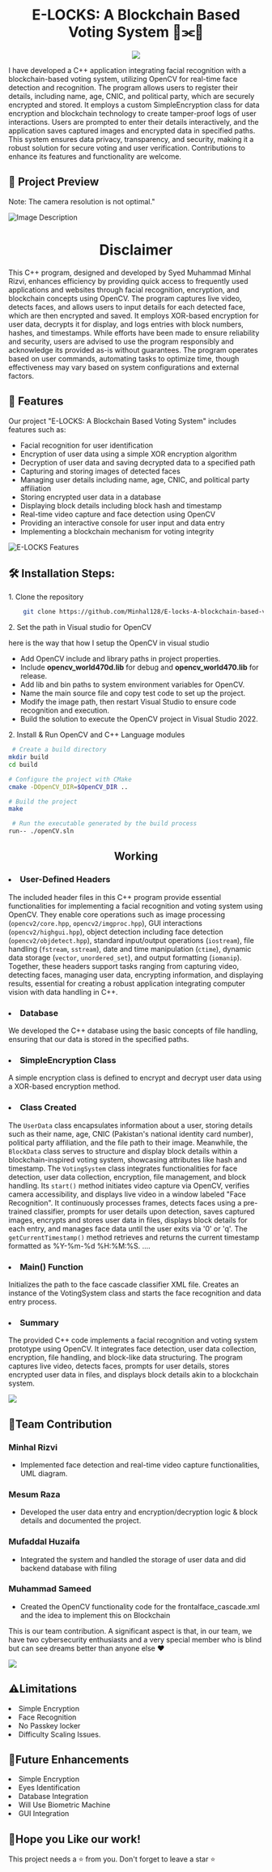 <h1 align="center" id="title">E-LOCKS: A Blockchain Based Voting System 🧊⫘🧊</h1>


<p align="center"><img src="https://socialify.git.ci/Minhal128/E-locks-A-blockchain-based-voting-system/image?font=Bitter&forks=1&language=1&logo=https%3A%2F%2Fwww.antiersolutions.com%2Fwp-content%2Fuploads%2F2023%2F04%2FGroup-83351.png&name=1&owner=1&pattern=Solid&pulls=1&stargazers=1&theme=Light"></p>

<p>
I have developed a C++ application integrating facial recognition with a blockchain-based voting system, utilizing OpenCV for real-time face detection and recognition. The program allows users to register their details, including name, age, CNIC, and political party, which are securely encrypted and stored. It employs a custom SimpleEncryption class for data encryption and blockchain technology to create tamper-proof logs of user interactions. Users are prompted to enter their details interactively, and the application saves captured images and encrypted data in specified paths. This system ensures data privacy, transparency, and security, making it a robust solution for secure voting and user verification. Contributions to enhance its features and functionality are welcome.<p/> 


<h2>🔎 Project Preview</h2>
<p>Note: The camera resolution is not optimal."</p>

<img src="https://imgur.com/9fug4qX.jpg" alt="Image Description">

<h1 align="center" id="title">Disclaimer</h1>
<p>This C++ program, designed and developed by Syed Muhammad Minhal Rizvi, enhances efficiency by providing quick access to frequently used applications and websites through facial recognition, encryption, and blockchain concepts using OpenCV. The program captures live video, detects faces, and allows users to input details for each detected face, which are then encrypted and saved. It employs XOR-based encryption for user data, decrypts it for display, and logs entries with block numbers, hashes, and timestamps. While efforts have been made to ensure reliability and security, users are advised to use the program responsibly and acknowledge its provided as-is without guarantees. The program operates based on user commands, automating tasks to optimize time, though effectiveness may vary based on system configurations and external factors.</p>
<h2>🧐 Features</h2>

Our project "E-LOCKS: A Blockchain Based Voting System" includes features such as:
<ul>
  <li>Facial recognition for user identification</li>
  <li>Encryption of user data using a simple XOR encryption algorithm</li>
  <li>Decryption of user data and saving decrypted data to a specified path</li>
  <li>Capturing and storing images of detected faces</li>
  <li>Managing user details including name, age, CNIC, and political party affiliation</li>
  <li>Storing encrypted user data in a database</li>
  <li>Displaying block details including block hash and timestamp</li>
  <li>Real-time video capture and face detection using OpenCV</li>
  <li>Providing an interactive console for user input and data entry</li>
  <li>Implementing a blockchain mechanism for voting integrity</li>
</ul>
<img src="https://imgur.com/HLRAiHp.jpg" alt="E-LOCKS Features">

  
<h2>🛠 Installation Steps:</h2>

<p>1. Clone the repository</p>

```bash
    git clone https://github.com/Minhal128/E-locks-A-blockchain-based-voting-system.git
```
<p>2. Set the path in Visual studio for OpenCV </p>
here is the way that how I setup the OpenCV in visual studio 
<ul>
  <li>Add OpenCV include and library paths in project properties.</li>
  <li>Include <b>opencv_world470d.lib</b> for debug and <b>opencv_world470.lib</b> for release.</li>
  <li>Add lib and bin paths to system environment variables for OpenCV.</li>
  <li>Name the main source file and copy test code to set up the project.</li>
  <li>Modify the image path, then restart Visual Studio to ensure code recognition and execution.</li>
  <li>Build the solution to execute the OpenCV project in Visual Studio 2022.</li>
</ul>

<p>2. Install & Run OpenCV and C++ Language modules</p>

```bash
 # Create a build directory
mkdir build
cd build

# Configure the project with CMake
cmake -DOpenCV_DIR=$OpenCV_DIR ..

# Build the project
make

```

```bash
 # Run the executable generated by the build process
run-- ./openCV.sln

```

<h2 align="center">Working </h2>
<p>
<h3><li>User-Defined Headers</li></h3>
  
The included header files in this C++ program provide essential functionalities for implementing a facial recognition and voting system using OpenCV. They enable core operations such as image processing (`opencv2/core.hpp`, `opencv2/imgproc.hpp`), GUI interactions (`opencv2/highgui.hpp`), object detection including face detection (`opencv2/objdetect.hpp`), standard input/output operations (`iostream`), file handling (`fstream`, `sstream`), date and time manipulation (`ctime`), dynamic data storage (`vector`, `unordered_set`), and output formatting (`iomanip`). Together, these headers support tasks ranging from capturing video, detecting faces, managing user data, encrypting information, and displaying results, essential for creating a robust application integrating computer vision with data handling in C++.
</p>
<h3><li>Database</li></h3>

We developed the C++ database using the basic concepts of file handling, ensuring that our data is stored in the specified paths.
<h3><li>SimpleEncryption Class</li></h3>

A simple encryption class is defined to encrypt and decrypt user data using a XOR-based encryption method.</p>

<h3><li>Class Created</li></h3>

The `UserData` class encapsulates information about a user, storing details such as their name, age, CNIC (Pakistan's national identity card number), political party affiliation, and the file path to their image. Meanwhile, the `BlockData` class serves to structure and display block details within a blockchain-inspired voting system, showcasing attributes like hash and timestamp. The `VotingSystem` class integrates functionalities for face detection, user data collection, encryption, file management, and block handling. Its `start()` method initiates video capture via OpenCV, verifies camera accessibility, and displays live video in a window labeled "Face Recognition". It continuously processes frames, detects faces using a pre-trained classifier, prompts for user details upon detection, saves captured images, encrypts and stores user data in files, displays block details for each entry, and manages face data until the user exits via '0' or 'q'. The `getCurrentTimestamp()` method retrieves and returns the current timestamp formatted as %Y-%m-%d %H:%M:%S.
 ....</p>

<h3><li>Main() Function</li></h3>


Initializes the path to the face cascade classifier XML file.
Creates an instance of the VotingSystem class and starts the face recognition and data entry process.</p>

<h3><li>Summary</li></h3>

The provided C++ code implements a facial recognition and voting system prototype using OpenCV. It integrates face detection, user data collection, encryption, file handling, and block-like data structuring. The program captures live video, detects faces, prompts for user details, stores encrypted user data in files, and displays block details akin to a blockchain system.</p>


<img src ="https://rejolut.com/wp-content/uploads/2022/02/voting7.png">
<h2>🤝Team Contribution</h2>
<h3>Minhal Rizvi</h3> 
<ul>
  <li>Implemented face detection and real-time video capture functionalities, UML diagram. </li>
</ul>
<h3>Mesum Raza</h3> 
<ul>
  <li>Developed the user data entry and encryption/decryption logic & block details and
documented the project. </li>
</ul>
<h3>Mufaddal Huzaifa</h3> 
<ul>
  <li>Integrated the system and handled the storage of user data and did backend database
with filing </li>
</ul>
<h3>Muhammad Sameed</h3> 
<ul>
  <li>Created the OpenCV functionality code for the frontalface_cascade.xml and the idea
to implement this on Blockchain</li>
</ul>
<p>This is our team contribution. A significant aspect is that, in our team, we have two cybersecurity enthusiasts and a very special member who is blind but can see dreams better than anyone else ❤ </p>

<img src ="https://imgur.com/a3lvUht.png">

<h2>⚠️Limitations</h2>
<li>Simple Encryption</li>
<li>Face Recognition</li>
<li>No Passkey locker</li>
<li>Difficulty Scaling Issues.</li>

<h2>🔮Future Enhancements</h2>
<li>Simple Encryption</li>
<li>Eyes Identification</li>
<li>Database Integration</li>
<li>Will Use Biometric Machine</li>
<li>GUI Integration</li>
<p>
  
<h2>💖Hope you Like our work!</h2>

This project needs a ⭐ from you. Don't forget to leave a star ⭐
